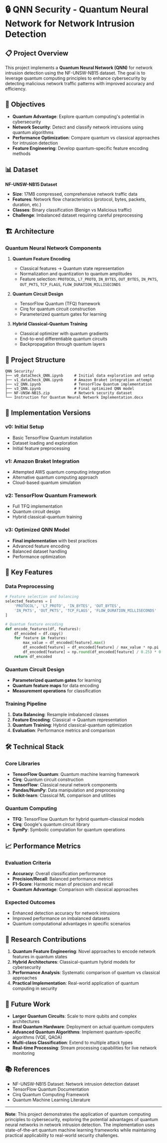 # 🔒 QNN Security - Quantum Neural Network for Network Intrusion Detection

## 📋 Project Overview

This project implements a **Quantum Neural Network (QNN)** for network intrusion detection using the NF-UNSW-NB15 dataset. The goal is to leverage quantum computing principles to enhance cybersecurity by detecting malicious network traffic patterns with improved accuracy and efficiency.

## 🎯 Objectives

- **Quantum Advantage**: Explore quantum computing's potential in cybersecurity
- **Network Security**: Detect and classify network intrusions using quantum algorithms
- **Performance Optimization**: Compare quantum vs classical approaches for intrusion detection
- **Feature Engineering**: Develop quantum-specific feature encoding methods

## 📊 Dataset

**NF-UNSW-NB15 Dataset**
- **Size**: 17MB compressed, comprehensive network traffic data
- **Features**: Network flow characteristics (protocol, bytes, packets, duration, etc.)
- **Classes**: Binary classification (Benign vs Malicious traffic)
- **Challenge**: Imbalanced dataset requiring careful preprocessing

## 🏗️ Architecture

### Quantum Neural Network Components

1. **Quantum Feature Encoding**
   - Classical features → Quantum state representation
   - Normalization and quantization to quantum amplitudes
   - Feature selection: `PROTOCOL`, `L7_PROTO`, `IN_BYTES`, `OUT_BYTES`, `IN_PKTS`, `OUT_PKTS`, `TCP_FLAGS`, `FLOW_DURATION_MILLISECONDS`

2. **Quantum Circuit Design**
   - TensorFlow Quantum (TFQ) framework
   - Cirq for quantum circuit construction
   - Parameterized quantum gates for learning

3. **Hybrid Classical-Quantum Training**
   - Classical optimizer with quantum gradients
   - End-to-end differentiable quantum circuits
   - Backpropagation through quantum layers

## 📁 Project Structure

```
QNN Security/
├── v0_dataCheck_QNN.ipynb     # Initial data exploration and setup
├── v1_dataCheck_QNN.ipynb     # Amazon Braket integration attempt
├── v2_QNN.ipynb               # TensorFlow Quantum implementation
├── v3_QNN.ipynb               # Final optimized QNN model
├── NF-UNSW-NB15.zip           # Network security dataset
└── Instruction for Quantum Neural Network Implementation.docx
```

## 🔧 Implementation Versions

### v0: Initial Setup
- Basic TensorFlow Quantum installation
- Dataset loading and exploration
- Initial feature preprocessing

### v1: Amazon Braket Integration
- Attempted AWS quantum computing integration
- Alternative quantum computing approach
- Cloud-based quantum simulation

### v2: TensorFlow Quantum Framework
- Full TFQ implementation
- Quantum circuit design
- Hybrid classical-quantum training

### v3: Optimized QNN Model
- **Final implementation** with best practices
- Advanced feature encoding
- Balanced dataset handling
- Performance optimization

## 🚀 Key Features

### Data Preprocessing
```python
# Feature selection and balancing
selected_features = [
    'PROTOCOL', 'L7_PROTO', 'IN_BYTES', 'OUT_BYTES',
    'IN_PKTS', 'OUT_PKTS', 'TCP_FLAGS', 'FLOW_DURATION_MILLISECONDS'
]

# Quantum feature encoding
def encode_features(df, features):
    df_encoded = df.copy()
    for feature in features:
        max_value = df_encoded[feature].max()
        df_encoded[feature] = df_encoded[feature] / max_value * np.pi
        df_encoded[feature] = np.round(df_encoded[feature] / 0.25) * 0.25
    return df_encoded
```

### Quantum Circuit Design
- **Parameterized quantum gates** for learning
- **Quantum feature maps** for data encoding
- **Measurement operations** for classification

### Training Pipeline
1. **Data Balancing**: Resample imbalanced classes
2. **Feature Encoding**: Classical → Quantum representation
3. **Quantum Training**: Hybrid classical-quantum optimization
4. **Evaluation**: Performance metrics and comparison

## 🛠️ Technical Stack

### Core Libraries
- **TensorFlow Quantum**: Quantum machine learning framework
- **Cirq**: Quantum circuit construction
- **TensorFlow**: Classical neural network components
- **Pandas/NumPy**: Data manipulation and preprocessing
- **Scikit-learn**: Classical ML comparison and utilities

### Quantum Computing
- **TFQ**: TensorFlow Quantum for hybrid quantum-classical models
- **Cirq**: Google's quantum circuit library
- **SymPy**: Symbolic computation for quantum operations

## 📈 Performance Metrics

### Evaluation Criteria
- **Accuracy**: Overall classification performance
- **Precision/Recall**: Balanced performance metrics
- **F1-Score**: Harmonic mean of precision and recall
- **Quantum Advantage**: Comparison with classical approaches

### Expected Outcomes
- Enhanced detection accuracy for network intrusions
- Improved performance on imbalanced datasets
- Quantum computational advantages in specific scenarios

## 🔬 Research Contributions

1. **Quantum Feature Engineering**: Novel approaches to encode network features in quantum states
2. **Hybrid Architectures**: Classical-quantum hybrid models for cybersecurity
3. **Performance Analysis**: Systematic comparison of quantum vs classical approaches
4. **Practical Implementation**: Real-world application of quantum computing in security

## 🚀 Future Work

- **Larger Quantum Circuits**: Scale to more qubits and complex architectures
- **Real Quantum Hardware**: Deployment on actual quantum computers
- **Advanced Quantum Algorithms**: Implement quantum-specific algorithms (VQE, QAOA)
- **Multi-class Classification**: Extend to multiple attack types
- **Real-time Processing**: Stream processing capabilities for live network monitoring

## 📚 References

- NF-UNSW-NB15 Dataset: Network intrusion detection dataset
- TensorFlow Quantum Documentation
- Cirq Quantum Computing Framework
- Quantum Machine Learning Literature

---

**Note**: This project demonstrates the application of quantum computing principles to cybersecurity, exploring the potential advantages of quantum neural networks in network intrusion detection. The implementation uses state-of-the-art quantum machine learning frameworks while maintaining practical applicability to real-world security challenges. 